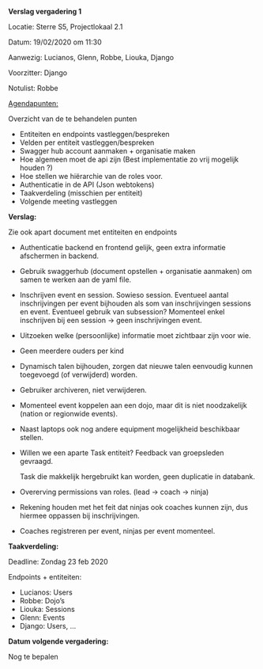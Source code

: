 **Verslag vergadering 1**

Locatie: Sterre S5, Projectlokaal 2.1

Datum: 19/02/2020 om 11:30

Aanwezig: Lucianos, Glenn, Robbe, Liouka, Django

Voorzitter: Django

Notulist: Robbe

<span style="text-decoration:underline;">Agendapunten:</span>

Overzicht van de te behandelen punten



*   Entiteiten en endpoints vastleggen/bespreken
*   Velden per entiteit vastleggen/bespreken
*   Swagger hub account aanmaken + organisatie maken
*   Hoe algemeen moet de  api zijn (Best implementatie zo vrij mogelijk houden ?)
*   Hoe stellen we hiërarchie van de roles voor.
*   Authenticatie in de API (Json webtokens)
*   Taakverdeling (misschien per entiteit)
*   Volgende meeting vastleggen

**Verslag:**

Zie ook apart document met entiteiten en endpoints



*   Authenticatie backend en frontend gelijk, geen extra informatie afschermen in backend.
*   Gebruik swaggerhub (document opstellen + organisatie aanmaken) om samen te werken aan de yaml file.
*   Inschrijven event en session. Sowieso session. Eventueel aantal inschrijvingen per event bijhouden als som van inschrijvingen sessions en event. Eventueel gebruik van subsession? Momenteel enkel inschrijven bij een session -> geen inschrijvingen event.
*   Uitzoeken welke (persoonlijke) informatie moet zichtbaar zijn voor wie.
*   Geen meerdere ouders per kind
*   Dynamisch talen bijhouden, zorgen dat nieuwe talen eenvoudig kunnen toegevoegd (of verwijderd) worden.
*   Gebruiker archiveren, niet verwijderen.
*   Momenteel event koppelen aan een dojo, maar dit is niet noodzakelijk (nation or regionwide events).
*   Naast laptops ook nog andere equipment mogelijkheid beschikbaar stellen.
*   Willen we een aparte Task entiteit? Feedback van groepsleden gevraagd.

    Task die makkelijk hergebruikt kan worden, geen duplicatie in databank.

*   Overerving permissions van roles. (lead -> coach -> ninja)
*   Rekening houden met het feit dat ninjas ook coaches kunnen zijn, dus hiermee oppassen bij inschrijvingen.
*   Coaches registreren per event, ninjas per event momenteel.

**Taakverdeling:**

Deadline: Zondag 23 feb 2020

Endpoints + entiteiten:
*   Lucianos: Users
*   Robbe: Dojo’s
*   Liouka: Sessions
*   Glenn: Events
*   Django: Users, ...

**Datum volgende vergadering:**

Nog te bepalen
